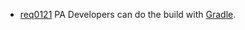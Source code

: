 * [req0121](https://github.com/PolitAktiv/politaktiv-requirements/tree/master/en/requirements/req0121.md) PA Developers can do the build with [Gradle](https://gradle.org/).